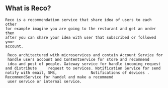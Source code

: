 ## What is Reco?

	Reco is a recommendation service that share idea of users to each other
	for example imagine you are going to the resturant and get an order then 
	after you can share your idea with user that subscribed or followed your
	account.
	
	 Reco architectured with microservices and contain Account Service for
	 handle users account and ContentService for store and recommend 
	 idea and post of people. Gateway service for handle incoming request and distribute 	 request to services. Notification Service for send notify with email, SMS, 		 	  Notifications of devices . RecommendService for handel and make a recommend
	 user service or internal service.
	 
	 
	
	

